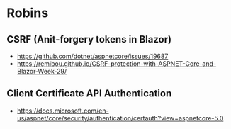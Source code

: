 # Robins

## CSRF (Anit-forgery tokens in Blazor)
- https://github.com/dotnet/aspnetcore/issues/19687
- https://remibou.github.io/CSRF-protection-with-ASPNET-Core-and-Blazor-Week-29/

## Client Certificate API Authentication
- https://docs.microsoft.com/en-us/aspnet/core/security/authentication/certauth?view=aspnetcore-5.0
